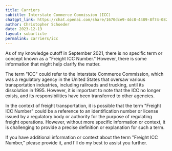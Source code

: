 ```yaml
---
title: Carriers
subtitle: Interstate Commerce Commission (ICC)
chatgpt_link: https://chat.openai.com/share/1670dce9-4dc8-4489-8f74-082ae2653212
author: Christopher Schoeder
date: 2023-12-13
layout: subarticle
permalink: carriers/icc
---
```


As of my knowledge cutoff in September 2021, there is no specific term or concept known as a "Freight ICC Number." However, there is some information that might help clarify the matter.

The term "ICC" could refer to the Interstate Commerce Commission, which was a regulatory agency in the United States that oversaw various transportation industries, including railroads and trucking, until its dissolution in 1995. However, it is important to note that the ICC no longer exists, and its responsibilities have been transferred to other agencies.

In the context of freight transportation, it is possible that the term "Freight ICC Number" could be a reference to an identification number or license issued by a regulatory body or authority for the purpose of regulating freight operations. However, without more specific information or context, it is challenging to provide a precise definition or explanation for such a term.

If you have additional information or context about the term "Freight ICC Number," please provide it, and I'll do my best to assist you further.
